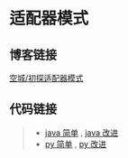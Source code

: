 # 适配器模式

## 博客链接

[空城/初探适配器模式](http://koon.cool/adapter.html)

## 代码链接

>- [java 简单](./java/AdapterClient.java) , [java 改进](./java/AdapterProClient.java)
>- [py 简单](./python/AdapterClient.py) , [py 改进](./python/AdapterProClient.py)
